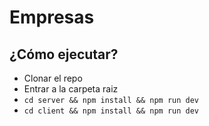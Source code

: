 # Empresas

## ¿Cómo ejecutar?
- Clonar el repo
- Entrar a la carpeta raiz 
- ```cd server && npm install && npm run dev```
- ```cd client && npm install && npm run dev```
